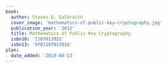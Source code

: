 ```yaml
---
book:
  author: Steven D. Galbraith
  cover_image: 'mathematics-of-public-key-cryptography.jpg'
  publication_year: '2012'
  title: Mathematics of Public Key Cryptography
  isbn10: '1107013925'
  isbn13: '9781107013926'
plan:
  date_added: '2019-08-13'
---
```


